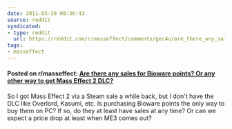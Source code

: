 ```yaml
---
date: 2011-03-30 08:36:43
source: reddit
syndicated:
- type: reddit
  url: https://reddit.com/r/masseffect/comments/gec4u/are_there_any_sales_for_bioware_points_or_any/
tags:
- masseffect
---
```


#### Posted on r/masseffect: [Are there any sales for Bioware points? Or any other way to get Mass Effect 2 DLC?](https://reddit.com/r/masseffect/comments/gec4u/are_there_any_sales_for_bioware_points_or_any/)

So I got Mass Effect 2 via a Steam sale a while back, but I don't have the DLC like Overlord, Kasumi, etc. Is purchasing Bioware points the only way to buy them on PC? If so, do they at least have sales at any time? Or can we expect a price drop at least when ME3 comes out?